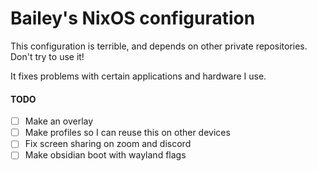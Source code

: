 # Bailey's NixOS configuration

This configuration is terrible, and depends on other private repositories. Don't try to use it!

It fixes problems with certain applications and hardware I use.

#### TODO
- [ ] Make an overlay
- [ ] Make profiles so I can reuse this on other devices
- [ ] Fix screen sharing on zoom and discord
- [ ] Make obsidian boot with wayland flags

